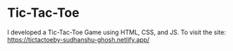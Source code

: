 # Tic-Tac-Toe
I developed a Tic-Tac-Toe Game using HTML, CSS, and JS. To visit the site: https://tictactoeby-sudhanshu-ghosh.netlify.app/
